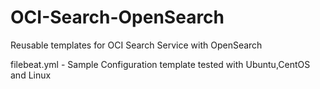 # OCI-Search-OpenSearch
Reusable templates for OCI Search Service with OpenSearch

filebeat.yml - Sample Configuration template tested with Ubuntu,CentOS and Linux
